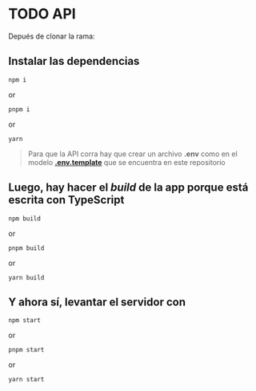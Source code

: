 # TODO API

Depués de clonar la rama:

## Instalar las dependencias

`
npm i
`

or

`
pnpm i
`

or

`
yarn
`

> Para que la API corra hay que crear un archivo **.env** como en el modelo [**.env.template**](./.env.template) que se encuentra en este repositorio

## Luego, hay hacer el *build* de la app porque está escrita con TypeScript

`
npm build
`

or

`
pnpm build
`

or

`
yarn build
`

## Y ahora sí, levantar el servidor con

`
npm start
`

or

`
pnpm start
`

or

`
yarn start
`
